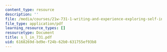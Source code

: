 ```yaml
---
content_type: resource
description: ''
file: /media/courses/21w-731-1-writing-and-experience-exploring-self-in-society-spring-2004/6168269dbd9ef24b62b0631755ef93b8_s_l_in_731.pdf
file_type: application/pdf
learning_resource_types: []
resourcetype: Document
title: s_l_in_731.pdf
uid: 6168269d-bd9e-f24b-62b0-631755ef93b8
---
```

